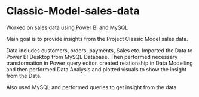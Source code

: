 # Classic-Model-sales-data
Worked on sales data using Power BI and MySQL

Main goal is to provide insights from the Project Classic Model sales data. 

Data includes customers, orders, payments, Sales etc. Imported the Data to Power BI Desktop from MySQL Database. Then performed necessary transformation in Power query editor. created relationship in Data Modelling and then performed Data Analysis and plotted visuals to show the insight from the Data.

Also used MySQL and performed queries to get insight from the data
